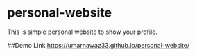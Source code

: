 # personal-website
This is simple personal website to show your profile.

##Demo Link
https://umarnawaz33.github.io/personal-website/
